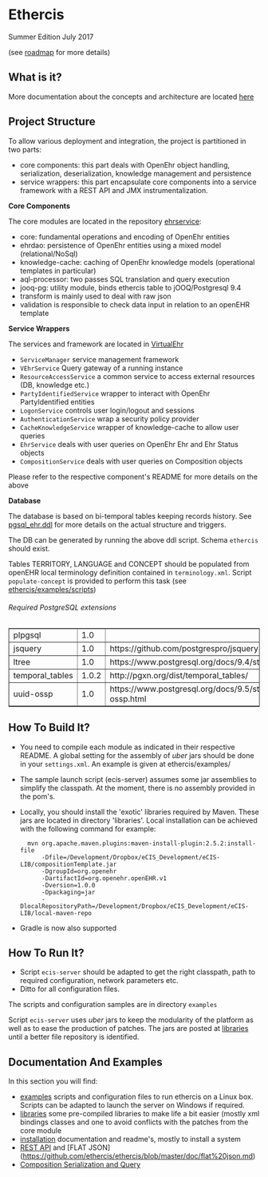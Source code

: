 Ethercis
========

Summer Edition July 2017 

(see [roadmap](https://github.com/ethercis/ethercis/ethercis-roadmap.md) for more details)

What is it?
-----------

More documentation about the concepts and architecture are located [here](http://docs.ethercis.org/)

Project Structure
---
To allow various deployment and integration, the project is partitioned in two parts:

- core components: this part deals with OpenEhr object handling, serialization, deserialization, knowledge management and persistence
- service wrappers: this part encapsulate core components into a service framework with a REST API and JMX instrumentalization.

**Core Components**

The core modules are located in the repository [ehrservice](https://github.com/ethercis/ehrservice):

- core: fundamental operations and encoding of OpenEhr entities
- ehrdao: persistence of OpenEhr entities using a mixed model (relational/NoSql)
- knowledge-cache: caching of OpenEhr knowledge models (operational templates in particular)
- aql-processor: two passes SQL translation and query execution
- jooq-pg: utility module, binds ethercis table to jOOQ/Postgresql 9.4
- transform is mainly used to deal with raw json
- validation is responsible to check data input in relation to an openEHR template

**Service Wrappers**

The services and framework are located in [VirtualEhr](https://github.com/ethercis/VirtualEhr)

- `ServiceManager` service management framework
- `VEhrService` Query gateway of a running instance
- `ResourceAccessService` a common service to access external resources (DB, knowledge etc.)
- `PartyIdentifiedService` wrapper to interact with OpenEhr PartyIdentified entities
- `LogonService` controls user login/logout and sessions
- `AuthenticationService` wrap a security policy provider
- `CacheKnowledgeService` wrapper of knowledge-cache to allow user queries
- `EhrService` deals with user queries on OpenEhr Ehr and Ehr Status objects
- `CompositionService` deals with user queries on Composition objects

Please refer to the respective component's README for more details on the above

**Database**

The database is based on bi-temporal tables keeping records history. See [pgsql_ehr.ddl](https://github.com/ethercis/ehrservice/blob/remote-github/ehrdao/resources/ddls/pgsql_ehr.ddl) for more details on the actual structure and triggers.

The DB can be generated by running the above ddl script. Schema `ethercis` should exist.

Tables TERRITORY, LANGUAGE and CONCEPT should be populated from openEHR local terminology definition contained in `terminology.xml`. Script `populate-concept` is provided to perform this task (see [ethercis/examples/scripts](https://github.com/ethercis/ethercis/tree/master/examples))

###### Required PostgreSQL extensions

<html>
<body>
<table border="1" style="border-collapse:collapse">
<tr><td>plpgsql</td><td>1.0</td><td></td></tr>
<tr><td>jsquery</td><td>1.0</td><td>https://github.com/postgrespro/jsquery</td></tr>
<tr><td>ltree</td><td>1.0</td><td>https://www.postgresql.org/docs/9.4/static/ltree.html</td></tr>
<tr><td>temporal_tables</td><td>1.0.2</td><td>http://pgxn.org/dist/temporal_tables/</td></tr>
<tr><td>uuid-ossp</td><td>1.0</td><td>https://www.postgresql.org/docs/9.5/static/uuid-ossp.html</td></tr>
</table>
</body>
</html>

How To Build It?
----------------
- You need to compile each module as indicated in their respective README. A global setting for the assembly of *uber* jars should be done in your `settings.xml`. An example is given at ethercis/examples/
- The sample launch script (ecis-server) assumes some jar assemblies to simplify the classpath. At the moment, there is no assembly provided in the pom's.
- Locally, you should install the 'exotic' libraries required by Maven. These jars are located in directory 'libraries'. Local installation can be achieved with the following command for example:

		mvn org.apache.maven.plugins:maven-install-plugin:2.5.2:install-file  
		    -Dfile=/Development/Dropbox/eCIS_Development/eCIS-LIB/compositionTemplate.jar 
		    -DgroupId=org.openehr 
		    -DartifactId=org.openehr.openEHR.v1 
		    -Dversion=1.0.0 
		    -Dpackaging=jar 
		    -DlocalRepositoryPath=/Development/Dropbox/eCIS_Development/eCIS-LIB/local-maven-repo

- Gradle is now also supported

## How To Run It?

- Script `ecis-server` should be adapted to get the right classpath, path to required configuration, network parameters etc.
- Ditto for all configuration files.

The scripts and configuration samples are in directory `examples` 

Script `ecis-server` uses *uber* jars to keep the modularity of the platform as well as to ease the production of patches. The jars are posted at [libraries](https://github.com/ethercis/ethercis/tree/master/libraries) until a better file repository is identified.

Documentation And Examples
-

In this section you will find:

- [examples](https://github.com/ethercis/ethercis/tree/master/examples) scripts and configuration files to run ethercis on a Linux box. Scripts can be adapted to launch the server on  Windows if required.
- [libraries](https://github.com/ethercis/ethercis/tree/master/libraries) some pre-compiled libraries to make life a bit easier (mostly xml bindings classes and one to avoid conflicts with the patches from the core module
- [installation](https://github.com/ethercis/ethercis/tree/master/installation) documentation and readme's, mostly to install a system
- [REST API](https://github.com/ethercis/ethercis/blob/master/doc/rest%20api.md) and [FLAT JSON] (https://github.com/ethercis/ethercis/blob/master/doc/flat%20json.md)
- [Composition Serialization and Query](https://github.com/ethercis/ethercis/blob/master/doc/serialization.md)
 
